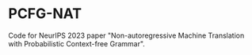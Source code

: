 # PCFG-NAT
Code for NeurIPS 2023 paper "Non-autoregressive Machine Translation with Probabilistic Context-free Grammar".
